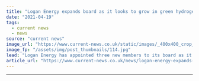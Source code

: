 ```yaml
---
title: "Logan Energy expands board as it looks to grow in green hydrogen sector"
date: "2021-04-19"
tags: 
  - current news
  - news
source: "current news"
image_url: "https://www.current-news.co.uk/static/images/_400x400_crop_center-center/Hydrogen-technologies-Logan-Energy.jpg"
image_fp: "/assets/img/post_thumbnails/114.jpg"
lead: "​Logan Energy has appointed three new members to its board as it targets green hydrogen expansion."
article_url: "https://www.current-news.co.uk/news/logan-energy-expands-board-as-it-looks-to-grow-in-green-hydrogen-sector?utm_source=rss-feeds&utm_medium=rss&utm_campaign=rss"
---
```


---
